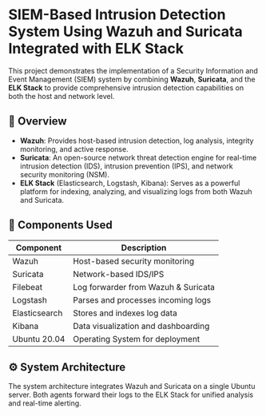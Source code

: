 # SIEM-Based Intrusion Detection System Using Wazuh and Suricata Integrated with ELK Stack

This project demonstrates the implementation of a Security Information and Event Management (SIEM) system by combining **Wazuh**, **Suricata**, and the **ELK Stack** to provide comprehensive intrusion detection capabilities on both the host and network level.

## 📌 Overview

- **Wazuh**: Provides host-based intrusion detection, log analysis, integrity monitoring, and active response.
- **Suricata**: An open-source network threat detection engine for real-time intrusion detection (IDS), intrusion prevention (IPS), and network security monitoring (NSM).
- **ELK Stack** (Elasticsearch, Logstash, Kibana): Serves as a powerful platform for indexing, analyzing, and visualizing logs from both Wazuh and Suricata.

## 🧰 Components Used

| Component    | Description                                 |
|--------------|---------------------------------------------|
| Wazuh        | Host-based security monitoring              |
| Suricata     | Network-based IDS/IPS                       |
| Filebeat     | Log forwarder from Wazuh & Suricata         |
| Logstash     | Parses and processes incoming logs          |
| Elasticsearch| Stores and indexes log data                 |
| Kibana       | Data visualization and dashboarding         |
| Ubuntu 20.04 | Operating System for deployment             |

## ⚙️ System Architecture

The system architecture integrates Wazuh and Suricata on a single Ubuntu server. Both agents forward their logs to the ELK Stack for unified analysis and real-time alerting.

